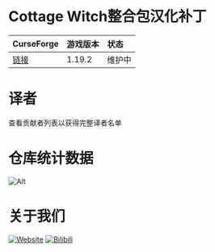 # Cottage Witch整合包汉化补丁
CurseForge|游戏版本|状态
:-|:-|:-
[链接](https://www.curseforge.com/minecraft/modpacks/cottage-witch)|1.19.2|维护中|
# 译者
查看贡献者列表以获得完整译者名单

# 仓库统计数据
  ![Alt](https://repobeats.axiom.co/api/embed/7fe8c3ec8d7ef6c16ff02d490ddbfa53f58414c4.svg "Repobeats analytics image")

# 关于我们
  [![Website](https://shields.io/website?up_message=vmct-cn.top&url=http://vmct-cn.top&label=Website)](http://vmct-cn.top)
  [![Bilibili](https://shields.io/website?up_message=Space&url=https://space.bilibili.com/2085089798/&label=Bilibili)](https://space.bilibili.com/2085089798/)
